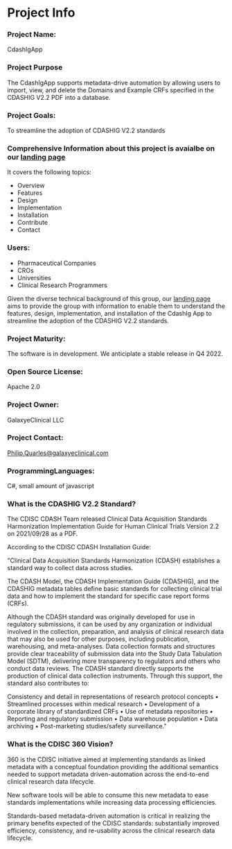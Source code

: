 # Project Info

### Project Name: 
CdashIgApp

### Project Purpose ###
The CdashIgApp supports metadata-drive automation by allowing users to import, view, and delete the Domains and Example CRFs specified in the CDASHIG V2.2 PDF into a database.

 ### Project Goals: 
 To streamline the adoption of CDASHIG V2.2 standards 

### Comprehensive Information about this project is avaialbe on our [landing page](https://galaxyeclinical.com) 
It covers the following topics:
- Overview
- Features
- Design
- Implementation
- Installation
- Contribute
- Contact

### Users: 
- Pharmaceutical Companies
- CROs
- Universities
- Clinical Research Programmers

Given the diverse technical background of this group, our [landing page](https://galaxyeclinical.com) aims to provide the group with information to enable them to understand the features, design, implementation, and installation of the CdashIg App to streamline the adoption of the CDASHIG V2.2 standards.

### Project Maturity:
The software is in development. We anticiplate a stable release in Q4 2022.  

### Open Source License:
Apache 2.0

### Project Owner: 
GalaxyeClinical LLC

### Project Contact:
Philip.Quarles@galaxyeclinical.com
  
### ProgrammingLanguages:
C#, small amount of javascript 

### What is the CDASHIG V2.2 Standard?
The CDISC CDASH Team released Clinical Data Acquisition Standards Harmonization Implementation Guide for
Human Clinical Trials Version 2.2 on 2021/09/28 as a PDF.  

According to the CDISC CDASH Installation Guide:

"Clinical Data Acquisition Standards Harmonization (CDASH) establishes a standard way to collect data across studies.

The CDASH Model, the CDASH Implementation Guide (CDASHIG), and the CDASHIG metadata tables
define basic standards for collecting clinical trial data and how to implement the standard for specific case report forms (CRFs). 

Although the CDASH standard was originally developed for use in regulatory submissions, it can be used by any organization or individual involved in the collection, preparation, and analysis of clinical research data that may also be used for other purposes, including publication, warehousing, and meta-analyses. Data collection formats and structures provide clear traceability of submission data into the Study Data Tabulation Model (SDTM), delivering more transparency to regulators and others who conduct data reviews. The CDASH standard directly supports the production of clinical data collection instruments. Through this support, the standard also contributes to: 

Consistency and detail in representations of research protocol concepts
• Streamlined processes within medical research
• Development of a corporate library of standardized CRFs
• Use of metadata repositories
• Reporting and regulatory submission
• Data warehouse population
• Data archiving
• Post-marketing studies/safety surveillance."

### What is the CDISC 360 Vision?
360 is the CDISC initiative aimed at implementing standards as linked metadata with a conceptual foundation providing the additional semantics needed to support metadata driven-automation across the end-to-end clinical research data lifecycle.

New software tools will be able to consume this new metadata to ease standards implementations while increasing data processing efficiencies.

Standards-based metadata-driven automation is critical in realizing the primary benefits expected of the CDISC standards: substantially improved efficiency, consistency, and re-usability across the clinical research data lifecycle.
